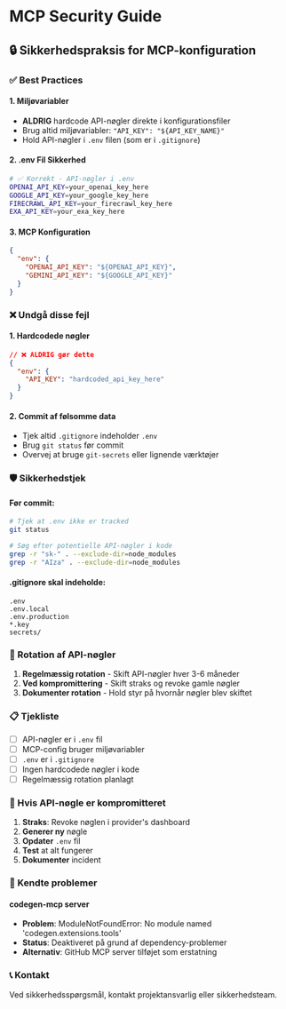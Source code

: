 # MCP Security Guide

## 🔒 Sikkerhedspraksis for MCP-konfiguration

### ✅ Best Practices

#### 1. Miljøvariabler
- **ALDRIG** hardcode API-nøgler direkte i konfigurationsfiler
- Brug altid miljøvariabler: `"API_KEY": "${API_KEY_NAME}"`
- Hold API-nøgler i `.env` filen (som er i `.gitignore`)

#### 2. .env Fil Sikkerhed
```bash
# ✅ Korrekt - API-nøgler i .env
OPENAI_API_KEY=your_openai_key_here
GOOGLE_API_KEY=your_google_key_here
FIRECRAWL_API_KEY=your_firecrawl_key_here
EXA_API_KEY=your_exa_key_here
```

#### 3. MCP Konfiguration
```json
{
  "env": {
    "OPENAI_API_KEY": "${OPENAI_API_KEY}",
    "GEMINI_API_KEY": "${GOOGLE_API_KEY}"
  }
}
```

### ❌ Undgå disse fejl

#### 1. Hardcodede nøgler
```json
// ❌ ALDRIG gør dette
{
  "env": {
    "API_KEY": "hardcoded_api_key_here"
  }
}
```

#### 2. Commit af følsomme data
- Tjek altid `.gitignore` indeholder `.env`
- Brug `git status` før commit
- Overvej at bruge `git-secrets` eller lignende værktøjer

### 🛡️ Sikkerhedstjek

#### Før commit:
```bash
# Tjek at .env ikke er tracked
git status

# Søg efter potentielle API-nøgler i kode
grep -r "sk-" . --exclude-dir=node_modules
grep -r "AIza" . --exclude-dir=node_modules
```

#### .gitignore skal indeholde:
```
.env
.env.local
.env.production
*.key
secrets/
```

### 🔄 Rotation af API-nøgler

1. **Regelmæssig rotation** - Skift API-nøgler hver 3-6 måneder
2. **Ved kompromittering** - Skift straks og revoke gamle nøgler
3. **Dokumenter rotation** - Hold styr på hvornår nøgler blev skiftet

### 📋 Tjekliste

- [ ] API-nøgler er i `.env` fil
- [ ] MCP-config bruger miljøvariabler
- [ ] `.env` er i `.gitignore`
- [ ] Ingen hardcodede nøgler i kode
- [ ] Regelmæssig rotation planlagt

### 🚨 Hvis API-nøgle er kompromitteret

1. **Straks**: Revoke nøglen i provider's dashboard
2. **Generer ny** nøgle
3. **Opdater** `.env` fil
4. **Test** at alt fungerer
5. **Dokumenter** incident

### 🚨 Kendte problemer

#### codegen-mcp server
- **Problem**: ModuleNotFoundError: No module named 'codegen.extensions.tools'
- **Status**: Deaktiveret på grund af dependency-problemer
- **Alternativ**: GitHub MCP server tilføjet som erstatning

### 📞 Kontakt

Ved sikkerhedsspørgsmål, kontakt projektansvarlig eller sikkerhedsteam.